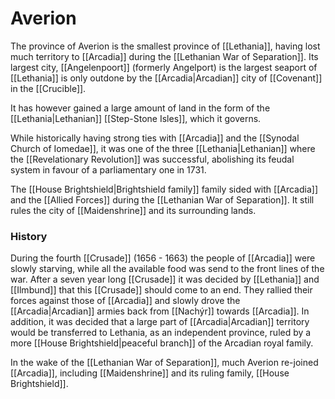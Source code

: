 # Averion
The province of Averion is the smallest province of [[Lethania]], having lost much territory to [[Arcadia]] during the [[Lethanian War of Separation]]. Its largest city, [[Angelenpoort]] (formerly Angelport) is the largest seaport of [[Lethania]] is only outdone by the [[Arcadia|Arcadian]] city of [[Covenant]] in the [[Crucible]].

It has however gained a large amount of land in the form of the [[Lethania|Lethanian]] [[Step-Stone Isles]], which it governs.

While historically having strong ties with [[Arcadia]] and the [[Synodal Church of Iomedae]], it was one of the three [[Lethania|Lethanian]] where the [[Revelationary Revolution]] was successful, abolishing its feudal system in favour of a parliamentary one in 1731.

The [[House Brightshield|Brightshield family]] family sided with [[Arcadia]] and the [[Allied Forces]] during the [[Lethanian War of Separation]]. It still rules the city of [[Maidenshrine]] and its surrounding lands.

### History
During the fourth [[Crusade]] (1656 - 1663) the people of [[Arcadia]] were slowly starving, while all the available food was send to the front lines of the war. After a seven year long [[Crusade]] it was decided by [[Lethania]] and [[Ilmbund]] that this [[Crusade]] should come to an end. They rallied their forces against those of [[Arcadia]] and slowly drove the [[Arcadia|Arcadian]] armies back from [[Nachýr]] towards [[Arcadia]]. In addition, it was decided that a large part of [[Arcadia|Arcadian]] territory would be transferred to Lethania, as an independent province, ruled by a more [[House Brightshield|peaceful branch]] of the Arcadian royal family. 

In the wake of the [[Lethanian War of Separation]], much Averion re-joined [[Arcadia]], including [[Maidenshrine]] and its ruling family, [[House Brightshield]].